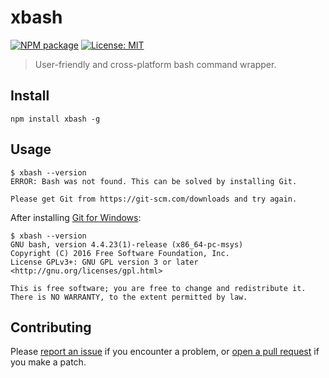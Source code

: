 # xbash

[![NPM package](https://img.shields.io/npm/v/xbash.svg?style=flat-square)](https://www.npmjs.com/package/xbash)
[![License: MIT](https://img.shields.io/github/license/mortend/xbash.svg?style=flat-square)](LICENSE)

> User-friendly and cross-platform bash command wrapper.

## Install

```
npm install xbash -g
```

## Usage

```
$ xbash --version
ERROR: Bash was not found. This can be solved by installing Git.

Please get Git from https://git-scm.com/downloads and try again.
```

After installing [Git for Windows](https://git-scm.com/downloads):

```
$ xbash --version
GNU bash, version 4.4.23(1)-release (x86_64-pc-msys)
Copyright (C) 2016 Free Software Foundation, Inc.
License GPLv3+: GNU GPL version 3 or later <http://gnu.org/licenses/gpl.html>

This is free software; you are free to change and redistribute it.
There is NO WARRANTY, to the extent permitted by law.
```

## Contributing

Please [report an issue](https://github.com/mortend/xbash/issues) if you encounter a problem, or [open a pull request](https://github.com/mortend/xbash/pulls) if you make a patch.
